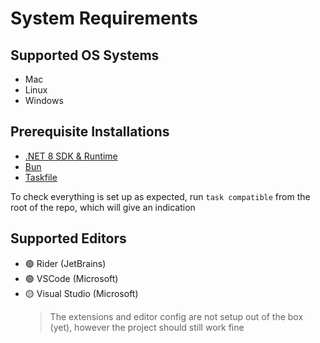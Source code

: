 # System Requirements

## Supported OS Systems

- Mac
- Linux
- Windows

## Prerequisite Installations

- [.NET 8 SDK & Runtime](https://learn.microsoft.com/en-us/dotnet/core/install/)
- [Bun](https://bun.sh/docs/installation)
- [Taskfile](https://taskfile.dev/installation/)

To check everything is set up as expected, run `task compatible` from the root of the repo, which will give an indication

## Supported Editors

- 🟢 Rider (JetBrains)
- 🟢 VSCode (Microsoft)
- 🟡 Visual Studio (Microsoft)
  > The extensions and editor config are not setup out of the box (yet), however the project should still work fine
